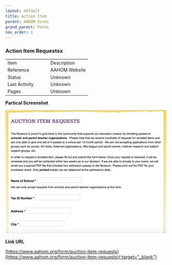 ```yaml
---
layout: default
title: Action Item
parent: AAHOM Forms
grand_parent: Forms
nav_order: 1
---
```


### Action Item Requestsx 

<table class="ws-table-all notranslate"> 
  <tbody>
    <tr class="tableTop">
     <td style="width:120px">Item</td>
     <td>Description</td>
    </tr>
    <tr>
      <td>Reference</td>
      <td>AAHOM Website</td>
    </tr>
    <tr>
      <td>Status</td>
      <td>Unknown</td>
    </tr>
    <tr>
      <td>Last Activity</td>
      <td>Unknown</td>
    </tr>
    <tr>
      <td>Pages</td>
      <td>Unknown</td>
    </tr>
    
  </tbody>
</table>

**Partical Screenshot**

![Alt Action Item Request](../../assets/images/action_item_request.jpg "Action Item Request")

**Link URL**

[https://www.aahom.org/form/auction-item-requests](https://www.aahom.org/form/auction-item-requests){:target="_blank"}